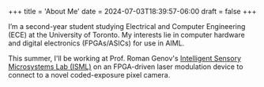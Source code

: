+++
title = 'About Me'
date = 2024-07-03T18:39:57-06:00
draft = false
+++

I’m a second-year student studying Electrical and Computer Engineering (ECE) at the University of Toronto. My interests lie in computer hardware and digital electronics (FPGAs/ASICs) for use in AIML.

This summer, I'll be working at Prof. Roman Genov's [Intelligent Sensory Microsystems Lab (ISML)](https://www.eecg.utoronto.ca/~roman/lab/index.html) on an FPGA-driven laser modulation device to connect to a novel coded-exposure pixel camera. 
